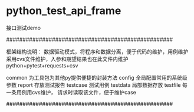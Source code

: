 # python_test_api_frame
接口测试demo

###################################################

框架结构说明：
数据驱动模式，将程序和数据分离，便于代码的维护，用例维护采用cvs文件维护，入参和期望结果也在此文件内维护
python+pytest+requests+csv

common 为工具包为其他py提供便捷的封装方法
config 全局配置常用的系统级参数
report 存放测试报告
testcase 测试用例
testdata 局部数据存放
testfile 每一条用例用cvs维护， 请求时读取该文件，便于维护case

###################################################
